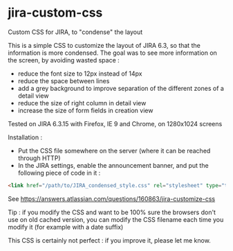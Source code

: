 # jira-custom-css
Custom CSS for JIRA, to "condense" the layout

This is a simple CSS to customize the layout of JIRA 6.3, so that the information is more condensed.
The goal was to see more information on the screen, by avoiding wasted space :
- reduce the font size to 12px instead of 14px
- reduce the space between lines
- add a grey background to improve separation of the different zones of a detail view
- reduce the size of right column in detail view
- increase the size of form fields in creation view

Tested on JIRA 6.3.15 with Firefox, IE 9 and Chrome, on 1280x1024 screens

Installation :
- Put the CSS file somewhere on the server (where it can be reached through HTTP)
- In the JIRA settings, enable the announcement banner, and put the following piece of code in it :
```html
<link href="/path/to/JIRA_condensed_style.css" rel="stylesheet" type="text/css" />
```

See https://answers.atlassian.com/questions/160863/jira-customize-css

Tip : if you modify the CSS and want to be 100% sure the browsers don't use on old cached version,
you can modify the CSS filename each time you modify it (for example with a date suffix)

This CSS is certainly not perfect : if you improve it, please let me know.